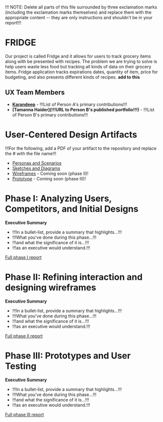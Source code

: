 !!! NOTE: Delete all parts of this file surrounded by three exclamation marks (including the exclamation marks themselves) and replace them with the appropriate content -- they are only instructions and shouldn't be in your report!!!

# FRIDGE

Our project is called Fridge and it allows for users to track grocery items along with be presented with recipes. The problem we are trying to solve is help users waste less food but tracking all kinds of data on their grocery items. Fridge application tracks expirations dates, quantity of item, price for budgeting, and also presents different kinds of recipes. **add to this**

## UX Team Members

* **[Karandeep](https://usabilityengineering.github.io/ux-portfolio-ksdhillon1/)** - !!!List of Person A's primary contributions!!!
* **[Tamanna Haider](!!!URL to Person B's published portfolio!!!)** - !!!List of Person B's primary contributions!!!

# User-Centered Design Artifacts
 
!!!For the following, add a PDF of your artifact to the repository and replace the # with the file name!!!
* [Personas and Scenarios](personas/)
* [Sketches and Diagrams](sketches/)
* [Wireframes](#) - Coming soon (phase II)!
* [Prototype](#) - Coming soon (phase III)!

# Phase I: Analyzing Users, Competitors, and Initial Designs

**Executive Summary**

* !!!In a bullet-list, provide a summary that highlights...!!!
* !!!What you've done during this phase...!!!
* !!!and what the significance of it is...!!!
* !!!as an executive would understand.!!!

[Full phase I report](phaseI/)

# Phase II: Refining interaction and designing wireframes

**Executive Summary**

* !!!In a bullet-list, provide a summary that highlights...!!!
* !!!What you've done during this phase...!!!
* !!!and what the significance of it is...!!!
* !!!as an executive would understand.!!!

[Full phase II report](phaseII/)

# Phase III: Prototypes and User Testing

**Executive Summary**

* !!!In a bullet-list, provide a summary that highlights...!!!
* !!!What you've done during this phase...!!!
* !!!and what the significance of it is...!!!
* !!!as an executive would understand.!!!

[Full phase III report](phaseIII/)
